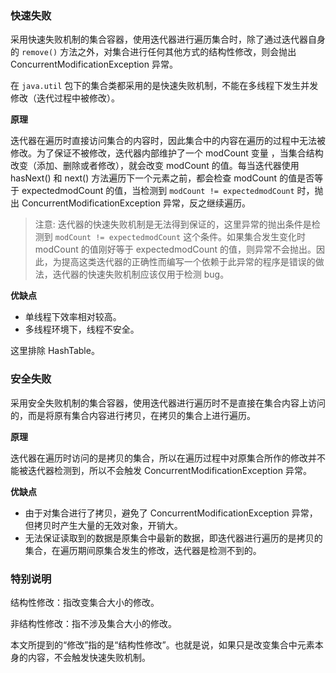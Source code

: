 ### 快速失败

采用快速失败机制的集合容器，使用迭代器进行遍历集合时，除了通过迭代器自身的 `remove()` 方法之外，对集合进行任何其他方式的结构性修改，则会抛出 ConcurrentModificationException 异常。

在 `java.util` 包下的集合类都采用的是快速失败机制，不能在多线程下发生并发修改（迭代过程中被修改）。

**原理**

迭代器在遍历时直接访问集合的内容时，因此集合中的内容在遍历的过程中无法被修改。为了保证不被修改，迭代器内部维护了一个 modCount 变量 ，当集合结构改变（添加、删除或者修改），就会改变 modCount 的值。每当迭代器使用 hasNext() 和 next() 方法遍历下一个元素之前，都会检查 modCount 的值是否等于 expectedmodCount 的值，当检测到 `modCount != expectedmodCount` 时，抛出 ConcurrentModificationException 异常，反之继续遍历。

> 注意: 迭代器的快速失败机制是无法得到保证的，这里异常的抛出条件是检测到 `modCount != expectedmodCount` 这个条件。如果集合发生变化时 modCount 的值刚好等于 expectedmodCount 的值，则异常不会抛出。因此，为提高这类迭代器的正确性而编写一个依赖于此异常的程序是错误的做法，迭代器的快速失败机制应该仅用于检测 bug。

**优缺点**

- 单线程下效率相对较高。
- 多线程环境下，线程不安全。

这里排除 HashTable。
### 安全失败

采用安全失败机制的集合容器，使用迭代器进行遍历时不是直接在集合内容上访问的，而是将原有集合内容进行拷贝，在拷贝的集合上进行遍历。  

**原理**

迭代器在遍历时访问的是拷贝的集合，所以在遍历过程中对原集合所作的修改并不能被迭代器检测到，所以不会触发 ConcurrentModificationException 异常。

**优缺点**

- 由于对集合进行了拷贝，避免了 ConcurrentModificationException 异常，但拷贝时产生大量的无效对象，开销大。
- 无法保证读取到的数据是原集合中最新的数据，即迭代器进行遍历的是拷贝的集合，在遍历期间原集合发生的修改，迭代器是检测不到的。

### 特别说明

结构性修改：指改变集合大小的修改。

非结构性修改：指不涉及集合大小的修改。

本文所提到的“修改”指的是“结构性修改”。也就是说，如果只是改变集合中元素本身的内容，不会触发快速失败机制。